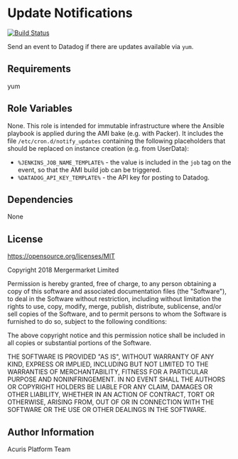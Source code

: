 Update Notifications
=========

[![Build Status](https://travis-ci.org/mergermarket/ansible-role-update-notifications.svg?branch=master)](https://travis-ci.org/mergermarket/ansible-role-update-notifications)

Send an event to Datadog if there are updates available via `yum`.

Requirements
------------

yum

Role Variables
--------------

None. This role is intended for immutable infrastructure where the Ansible playbook is applied during the AMI bake (e.g. with Packer). It includes the file `/etc/cron.d/notify_updates` containing the following placeholders that should be replaced on instance creation (e.g. from UserData):

* `%JENKINS_JOB_NAME_TEMPLATE%` - the value is included in the `job` tag on the event, so that the AMI build job can be triggered.
* `%DATADOG_API_KEY_TEMPLATE%` - the API key for posting to Datadog.

Dependencies
------------

None

License
-------

https://opensource.org/licenses/MIT

Copyright 2018 Mergermarket Limited

Permission is hereby granted, free of charge, to any person obtaining a copy of this software and associated documentation files (the "Software"), to deal in the Software without restriction, including without limitation the rights to use, copy, modify, merge, publish, distribute, sublicense, and/or sell copies of the Software, and to permit persons to whom the Software is furnished to do so, subject to the following conditions:

The above copyright notice and this permission notice shall be included in all copies or substantial portions of the Software.

THE SOFTWARE IS PROVIDED "AS IS", WITHOUT WARRANTY OF ANY KIND, EXPRESS OR IMPLIED, INCLUDING BUT NOT LIMITED TO THE WARRANTIES OF MERCHANTABILITY, FITNESS FOR A PARTICULAR PURPOSE AND NONINFRINGEMENT. IN NO EVENT SHALL THE AUTHORS OR COPYRIGHT HOLDERS BE LIABLE FOR ANY CLAIM, DAMAGES OR OTHER LIABILITY, WHETHER IN AN ACTION OF CONTRACT, TORT OR OTHERWISE, ARISING FROM, OUT OF OR IN CONNECTION WITH THE SOFTWARE OR THE USE OR OTHER DEALINGS IN THE SOFTWARE.

Author Information
------------------

Acuris Platform Team
